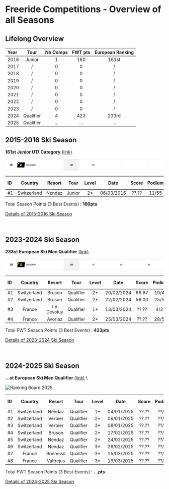 # Freeride Competitions - Overview of all Seasons
## Lifelong Overview
| Year |    Tour   | Nb Comps | FWT pts | European Ranking |
| :--  |    :---:  |  :---:   | :---:   |     :---:        |
| 2016 |    Junior |    1     |   160   |      161st       |
| 2017 |      /    |    0     |   0     |       /          |
| 2018 |      /    |    0     |   0     |       /          |
| 2019 |      /    |    0     |   0     |       /          |
| 2020 |      /    |    0     |   0     |       /          |
| 2021 |      /    |    0     |   0     |       /          |
| 2022 |      /    |    0     |   0     |       /          |
| 2023 |      /    |    0     |   0     |       /          |
| 2024 | Qualifier |    4     |   423   |      233rd       | 
| 2025 | Qualifier |   ...    |   ...   |      ...         | 

## 2015-2016 Ski Season
**161st Junior U17 Category** [(link)](https://www.freerideworldtour.com/junior/rankings/ski-men/?region=europe-asia-oceania&season=2016)

![Ranking Board 2016](./2016-season/season-ranking.png)

| ID  | Country     | Resort | Tour  | Level |  Date      | Score  | Podium | FWT pts |
| :-- | :---:	    | :---:  | :---: | :---: |  :---:     | :---:  | :---:  | :---:   |
| #1  | Switzerland | Nendaz | Junior| 2*    | 06/03/2016 | ??.??  | 11/55  | 160     |

Total Season Points (3 Best Events) : **160pts**			    

[Details of 2015-2016 Ski Season](./2016-season/README.md) 
 
<br>


## 2023-2024 Ski Season
**233st European Ski Men Qualifier** [(link)](https://www.freerideworldtour.com/qualifier/rankings/ski-men/?region=europe-asia-oceania&season=2024)

![Ranking Board 2024](./2024-season/season-ranking.png)

| ID  | Country     | Resort | Tour      | Level |  Date      | Score | Podium | FWT pts |
| :-- | :---:	    | :---:  | :---:     | :---: |  :---:     | :---: | :---:  | :---:   |
| #1  | Switzerland | Bruson | Qualifier | 2*    | 20/02/2024 | 68.67 | 10/44  | 167     |
| #2  | Switzerland | Bruson | Qualifier | 2*    | 22/02/2024 | 56.00 | 25/53  | 106     |
| #3  | France  | Le Dévoluy | Qualifier | 1*    | 13/03/2024 | ??.?? | 4/21   | 150     |
| #4  | France     | Avoriaz | Qualifier | 2*    | 25/03/2024 | ??.?? | 28/52  | 100     |

Total FWT Season Points (3 Best Events) : **423pts**			    

[Details of 2023-2024 Ski Season](./2024-season/README.md) 

<br>

## 2024-2025 Ski Season
**...st European Ski Men Qualifier** [(link)](https://www.freerideworldtour.com/qualifier/rankings/ski-men/?season=2025&region=europe-asia-oceania) \

![Ranking Board 2025](./2025-season/season-ranking.png)

| ID  | Country     | Resort   | Tour      | Level |  Date      | Score | Podium | FWT pts |
| :-- | :---:	    | :---:    | :---:     | :---: |  :---:     | :---: | :---:  | :---:   |
| #1  | Switzerland | Nendaz   | Qualifier | 1*    | 04/01/2025 | ??.?? | ??/??  | ?     |
| #2  | Switzerland | Verbier  | Qualifier | 2*    | 06/01/2025 | ??.?? | ??/??  | ?     |
| #3  | Switzerland | Verbier  | Qualifier | 3*    | 08/01/2025 | ??.?? | ??/??  | ?     |
| #4  | Switzerland | Bruson   | Qualifier | 2*    | 17/02/2025 | ??.?? | ??/??  | ?     |
| #5  | Switzerland | Nendaz   | Qualifier | 2*    | 24/02/2025 | ??.?? | ??/??  | ?     |
| #6  | Switzerland | Nendaz   | Qualifier | 3*    | 26/02/2025 | ??.?? | ??/??  | ?     |
| #7  | France      | Bonneval | Qualifier | 3*    | 15/03/2025 | ??.?? | ??/??  | ?     |
| #8  | France      | Valfrejus| Qualifier | 3*    | 19/03/2025 | ??.?? | ??/??  | ?     |

Total FWT Season Points (3 Best Events) : **...pts**			    

[Details of 2024-2025 Ski Season](./2025-season/README.md) 
 
<br>



